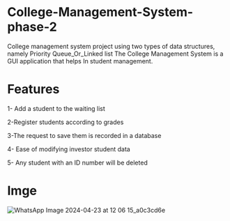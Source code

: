 # College-Management-System-phase-2
College management system project using two types of data structures, namely Priority Queue_Or_Linked list
The College Management System is a GUI application that helps In student management.

# Features
1- Add a student to the waiting list

2-Register students according to grades

3-The request to save them is recorded in a database

4- Ease of modifying investor student data

5- Any student with an ID number will be deleted


# Imge

![WhatsApp Image 2024-04-23 at 12 06 15_a0c3cd6e](https://github.com/KareemAl3tar/College-Management-System-phase-2/assets/163475444/77d7ee03-513f-4b57-8f82-3430ecef05e8)
